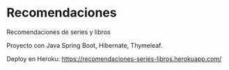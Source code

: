 # Recomendaciones
Recomendaciones de series y libros

Proyecto con Java Spring Boot, Hibernate, Thymeleaf.

Deploy en Heroku:
https://recomendaciones-series-libros.herokuapp.com/

